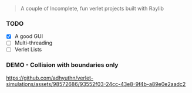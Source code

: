 > A couple of Incomplete, fun verlet projects built with Raylib

### TODO

- [x] A good GUI
- [ ] Multi-threading
- [ ] Verlet Lists

### DEMO - Collision with boundaries only

https://github.com/adhyuthn/verlet-simulations/assets/98572686/93552f03-24cc-43e8-9f4b-a89e0e2aadc2
